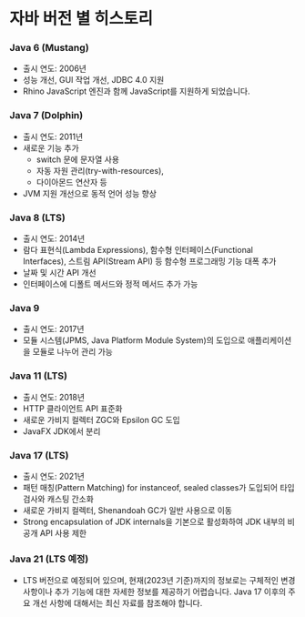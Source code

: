 # 자바 버전 별 히스토리

### Java 6 (Mustang)
* 출시 연도: 2006년
* 성능 개선, GUI 작업 개선, JDBC 4.0 지원
* Rhino JavaScript 엔진과 함께 JavaScript를 지원하게 되었습니다.

### Java 7 (Dolphin)
* 출시 연도: 2011년
* 새로운 기능 추가
  * switch 문에 문자열 사용
  * 자동 자원 관리(try-with-resources),
  * 다이아몬드 연산자 등
* JVM 지원 개선으로 동적 언어 성능 향상

### Java 8 (LTS)
* 출시 연도: 2014년
* 람다 표현식(Lambda Expressions), 함수형 인터페이스(Functional Interfaces), 스트림 API(Stream API) 등 함수형 프로그래밍 기능 대폭 추가
* 날짜 및 시간 API 개선
* 인터페이스에 디폴트 메서드와 정적 메서드 추가 가능

### Java 9
* 출시 연도: 2017년
* 모듈 시스템(JPMS, Java Platform Module System)의 도입으로 애플리케이션을 모듈로 나누어 관리 가능

### Java 11 (LTS)
* 출시 연도: 2018년
* HTTP 클라이언트 API 표준화
* 새로운 가비지 컬렉터 ZGC와 Epsilon GC 도입
* JavaFX JDK에서 분리

### Java 17 (LTS)
* 출시 연도: 2021년
* 패턴 매칭(Pattern Matching) for instanceof, sealed classes가 도입되어 타입 검사와 캐스팅 간소화
* 새로운 가비지 컬렉터, Shenandoah GC가 일반 사용으로 이동
* Strong encapsulation of JDK internals을 기본으로 활성화하여 JDK 내부의 비공개 API 사용 제한

### Java 21 (LTS 예정)
* LTS 버전으로 예정되어 있으며, 현재(2023년 기준)까지의 정보로는 구체적인 변경 사항이나 추가 기능에 대한 자세한 정보를 제공하기 어렵습니다. Java 17 이후의 주요 개선 사항에 대해서는 최신 자료를 참조해야 합니다.
